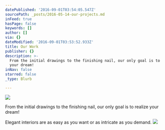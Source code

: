 ```yaml
---
datePublished: '2016-09-01T03:54:05.547Z'
sourcePath: _posts/2016-05-14-our-projects.md
inFeed: true
hasPage: false
keywords: []
author: []
via: {}
dateModified: '2016-09-01T03:53:52.933Z'
title: Our Work
publisher: {}
description: >-
  From the initial drawings to the finishing nail, our only goal is to realize
  your dream!
inNav: false
starred: false
_type: Blurb

---
```

![](https://s3-us-west-2.amazonaws.com/the-grid-img/p/328864da83ec67c024c3fdaf24c85cb8d61e0ed8.jpg)

From the initial drawings to the finishing nail, our only goal is to realize your dream!

Elegant interiors are as easy as you want or as intricate as you demand.
![](https://the-grid-user-content.s3-us-west-2.amazonaws.com/faff67c5-711c-4077-be68-9fda3f3860ef.jpg)